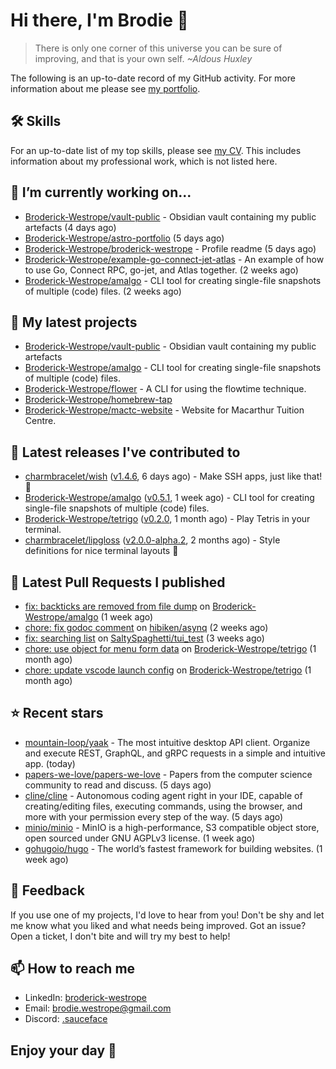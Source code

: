 # Hi there, I'm Brodie 👋

> There is only one corner of this universe you can be sure of improving, and that is your own self. *~Aldous Huxley*

The following is an up-to-date record of my GitHub activity. For more information about me please see [my portfolio](https://www.westrope.dev/).

## 🛠 Skills
For an up-to-date list of my top skills, please see [my CV](./CV/cv.pdf). This includes information about my professional work, which is not listed here.

## 🔭 I’m currently working on...

- [Broderick-Westrope/vault-public](https://github.com/Broderick-Westrope/vault-public) - Obsidian vault containing my public artefacts (4 days ago)
- [Broderick-Westrope/astro-portfolio](https://github.com/Broderick-Westrope/astro-portfolio) (5 days ago)
- [Broderick-Westrope/broderick-westrope](https://github.com/Broderick-Westrope/broderick-westrope) - Profile readme (5 days ago)
- [Broderick-Westrope/example-go-connect-jet-atlas](https://github.com/Broderick-Westrope/example-go-connect-jet-atlas) - An example of how to use Go, Connect RPC, go-jet, and Atlas together. (2 weeks ago)
- [Broderick-Westrope/amalgo](https://github.com/Broderick-Westrope/amalgo) - CLI tool for creating single-file snapshots of multiple (code) files. (2 weeks ago)

## 🌱 My latest projects

- [Broderick-Westrope/vault-public](https://github.com/Broderick-Westrope/vault-public) - Obsidian vault containing my public artefacts
- [Broderick-Westrope/amalgo](https://github.com/Broderick-Westrope/amalgo) - CLI tool for creating single-file snapshots of multiple (code) files.
- [Broderick-Westrope/flower](https://github.com/Broderick-Westrope/flower) - A CLI for using the flowtime technique.
- [Broderick-Westrope/homebrew-tap](https://github.com/Broderick-Westrope/homebrew-tap)
- [Broderick-Westrope/mactc-website](https://github.com/Broderick-Westrope/mactc-website) - Website for Macarthur Tuition Centre.

## 🚀 Latest releases I've contributed to

- [charmbracelet/wish](https://github.com/charmbracelet/wish) ([v1.4.6](https://github.com/charmbracelet/wish/releases/tag/v1.4.6), 6 days ago) - Make SSH apps, just like that! 💫
- [Broderick-Westrope/amalgo](https://github.com/Broderick-Westrope/amalgo) ([v0.5.1](https://github.com/Broderick-Westrope/amalgo/releases/tag/v0.5.1), 1 week ago) - CLI tool for creating single-file snapshots of multiple (code) files.
- [Broderick-Westrope/tetrigo](https://github.com/Broderick-Westrope/tetrigo) ([v0.2.0](https://github.com/Broderick-Westrope/tetrigo/releases/tag/v0.2.0), 1 month ago) - Play Tetris in your terminal.
- [charmbracelet/lipgloss](https://github.com/charmbracelet/lipgloss) ([v2.0.0-alpha.2](https://github.com/charmbracelet/lipgloss/releases/tag/v2.0.0-alpha.2), 2 months ago) - Style definitions for nice terminal layouts 👄

## 🔨 Latest Pull Requests I published

- [fix: backticks are removed from file dump](https://github.com/Broderick-Westrope/amalgo/pull/2) on [Broderick-Westrope/amalgo](https://github.com/Broderick-Westrope/amalgo) (1 week ago)
- [chore: fix godoc comment](https://github.com/hibiken/asynq/pull/1009) on [hibiken/asynq](https://github.com/hibiken/asynq) (2 weeks ago)
- [fix: searching list](https://github.com/SaltySpaghetti/tui_test/pull/1) on [SaltySpaghetti/tui_test](https://github.com/SaltySpaghetti/tui_test) (3 weeks ago)
- [chore: use object for menu form data](https://github.com/Broderick-Westrope/tetrigo/pull/40) on [Broderick-Westrope/tetrigo](https://github.com/Broderick-Westrope/tetrigo) (1 month ago)
- [chore: update vscode launch config](https://github.com/Broderick-Westrope/tetrigo/pull/39) on [Broderick-Westrope/tetrigo](https://github.com/Broderick-Westrope/tetrigo) (1 month ago)

## ⭐ Recent stars

- [mountain-loop/yaak](https://github.com/mountain-loop/yaak) - The most intuitive desktop API client. Organize and execute REST, GraphQL, and gRPC requests in a simple and intuitive app. (today)
- [papers-we-love/papers-we-love](https://github.com/papers-we-love/papers-we-love) - Papers from the computer science community to read and discuss. (5 days ago)
- [cline/cline](https://github.com/cline/cline) - Autonomous coding agent right in your IDE, capable of creating/editing files, executing commands, using the browser, and more with your permission every step of the way. (5 days ago)
- [minio/minio](https://github.com/minio/minio) - MinIO is a high-performance, S3 compatible object store, open sourced under GNU AGPLv3 license. (1 week ago)
- [gohugoio/hugo](https://github.com/gohugoio/hugo) - The world’s fastest framework for building websites. (1 week ago)

## 💬 Feedback

If you use one of my projects, I'd love to hear from you! Don't be shy and let me know what you liked and what needs being improved. Got an issue? Open a ticket, I don't bite and will try my best to help!

## 📫 How to reach me
- LinkedIn: [broderick-westrope](https://www.linkedin.com/in/broderick-westrope/)
- Email: [brodie.westrope@gmail.com](mailto:brodie.westrope@gmail.com)
- Discord: [.sauceface](https://discordapp.com/users/.sauceface/)

## Enjoy your day 🤙
